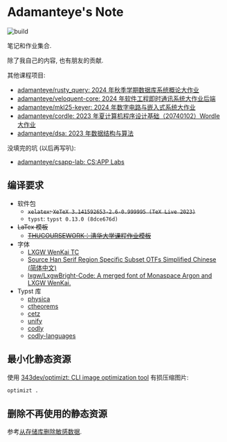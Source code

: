 # Adamanteye's Note

![build](https://github.com/adamanteye/note/actions/workflows/build.yml/badge.svg)

笔记和作业集合.

除了我自己的内容, 也有朋友的贡献.

其他课程项目:

- [adamanteye/rusty_query: 2024 年秋季学期数据库系统概论大作业](https://github.com/adamanteye/rusty_query)
- [adamanteye/veloquent-core: 2024 年软件工程即时通讯系统大作业后端](https://github.com/adamanteye/veloquent-core)
- [adamanteye/mkl25-keyer: 2024 年数字电路与嵌入式系统大作业](https://github.com/adamanteye/mkl25-keyer)
- [adamanteye/cordle: 2023 年夏计算机程序设计基础（20740102）Wordle 大作业](https://github.com/adamanteye/cordle)
- [adamanteye/dsa: 2023 年数据结构与算法](https://github.com/adamanteye/dsa)

没填完的坑 (以后再写叭):

- [adamanteye/csapp-lab: CS:APP Labs](https://github.com/adamanteye/csapp-lab)

## 编译要求

- 软件包
  - ~~`xelatex`: `XeTeX 3.141592653-2.6-0.999995 (TeX Live 2023)`~~
  - `typst`: `typst 0.13.0 (8dce676d)`
- ~~LaTex 模板~~
  - ~~[THUCOURSEWORK：清华大学课程作业模板](https://github.com/zhaofeng-shu33/THU-coursework-template)~~
- 字体
  - [LXGW WenKai TC](https://github.com/lxgw/LxgwWenkaiTC)
  - [Source Han Serif Region Specific Subset OTFs Simplified Chinese (简体中文)](https://github.com/adobe-fonts/source-han-serif/releases/tag/2.002R)
  - [lxgw/LxgwBright-Code: A merged font of Monaspace Argon and LXGW WenKai.](https://github.com/lxgw/LxgwBright-Code)
- Typst 库
  - [physica](https://github.com/Leedehai/typst-physics)
  - [ctheorems](https://github.com/sahasatvik/typst-theorems)
  - [cetz](https://github.com/cetz-package/cetz)
  - [unify](https://github.com/ChHecker/unify)
  - [codly](https://github.com/Dherse/codly)
  - [codly-languages](https://github.com/swaits/typst-collection)

## 最小化静态资源

使用 [343dev/optimizt: CLI image optimization tool](https://github.com/343dev/optimizt) 有损压缩图片:

```sh
optimizt .
```

## 删除不再使用的静态资源

参考[从存储库删除敏感数据](https://docs.github.com/en/authentication/keeping-your-account-and-data-secure/removing-sensitive-data-from-a-repository).
